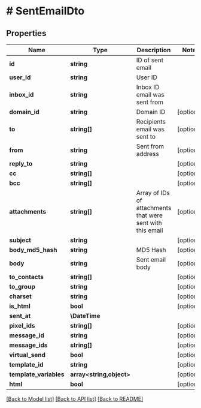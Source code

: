 # # SentEmailDto

## Properties

Name | Type | Description | Notes
------------ | ------------- | ------------- | -------------
**id** | **string** | ID of sent email |
**user_id** | **string** | User ID |
**inbox_id** | **string** | Inbox ID email was sent from |
**domain_id** | **string** | Domain ID | [optional]
**to** | **string[]** | Recipients email was sent to | [optional]
**from** | **string** | Sent from address | [optional]
**reply_to** | **string** |  | [optional]
**cc** | **string[]** |  | [optional]
**bcc** | **string[]** |  | [optional]
**attachments** | **string[]** | Array of IDs of attachments that were sent with this email | [optional]
**subject** | **string** |  | [optional]
**body_md5_hash** | **string** | MD5 Hash | [optional]
**body** | **string** | Sent email body | [optional]
**to_contacts** | **string[]** |  | [optional]
**to_group** | **string** |  | [optional]
**charset** | **string** |  | [optional]
**is_html** | **bool** |  | [optional]
**sent_at** | **\DateTime** |  |
**pixel_ids** | **string[]** |  | [optional]
**message_id** | **string** |  | [optional]
**message_ids** | **string[]** |  | [optional]
**virtual_send** | **bool** |  | [optional]
**template_id** | **string** |  | [optional]
**template_variables** | **array<string,object>** |  | [optional]
**html** | **bool** |  | [optional]

[[Back to Model list]](../../README#models) [[Back to API list]](../../README#endpoints) [[Back to README]](../../README)
